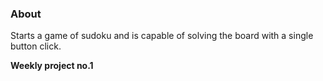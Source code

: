 ### About
Starts a game of sudoku and is capable of solving the board with a single button click.

__Weekly project no.1__